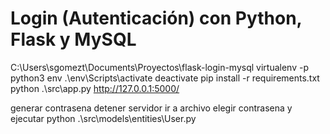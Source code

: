 # Login (Autenticación) con Python, Flask y MySQL
C:\Users\sgomezt\Documents\Proyectos\flask-login-mysql
virtualenv -p python3 env
.\env\Scripts\activate
deactivate
pip install -r requirements.txt
python .\src\app.py
http://127.0.0.1:5000/

generar contrasena 
detener servidor ir a archivo elegir contrasena y ejecutar
python .\src\models\entities\User.py